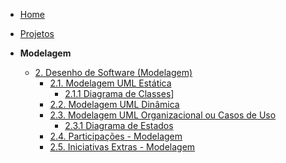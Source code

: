 <!-- docs/_sidebar.md -->

- [Home](/docs)
- [Projetos](/docs/Projeto/Projeto.md)

- **Modelagem**
  - [2. Desenho de Software (Modelagem)](/docs/Modelagem/2.Modelagem.md)
    - [2.1. Modelagem UML Estática](/docs/Modelagem/2.1ModelagemEstatica/2.1.ModelagemEstatica.md)
      - [2.1.1 Diagrama de Classes](/docs/Modelagem/2.1ModelagemEstatica/diagrama_de_classes.md)]
    - [2.2. Modelagem UML Dinâmica](/docs/Modelagem/2.2.ModelagemDinamica/2.2.ModelagemDinamica.md)
    - [2.3. Modelagem UML Organizacional ou Casos de Uso](/docs/Modelagem/2.3ModelagemOrganizacionalCasosDeUso/2.3.ModelagemOrganizacionalCasosDeUso.md)
      - [2.3.1 Diagrama de Estados](/docs/Modelagem/2.2ModelagemDinamica/diagrama_de_estados.md)
    - [2.4. Participações - Modelagem](/docs/Modelagem/2.4.ParticipacoesModelagem.md)
    - [2.5. Iniciativas Extras - Modelagem](/docs/Modelagem/2.5.IniciativasExtras.md)